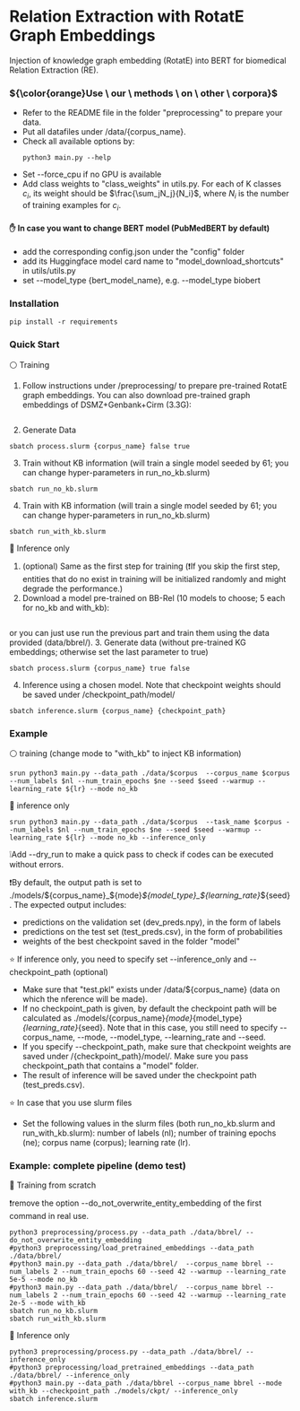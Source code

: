 # Relation Extraction with RotatE Graph Embeddings

Injection of knowledge graph embedding (RotatE) into BERT for biomedical Relation Extraction (RE).

### ${\color{orange}Use \ our \ methods \ on \ other \ corpora}$

- Refer to the README file in the folder "preprocessing" to prepare your data.
- Put all datafiles under /data/{corpus_name}.
- Check all available options by:
  ```
  python3 main.py --help
  ```
- Set --force_cpu if no GPU is available
- Add class weights to "class_weights" in utils.py. For each of K classes $c_i$, its weight should be $\frac{\sum_jN_j}{N_i}$, where $N_i$ is the number of training examples for $c_i$.

#### :raised_hand: In case you want to change BERT model (PubMedBERT by default)

- add the corresponding config.json under the "config" folder
- add its Huggingface model card name to "model_download_shortcuts" in utils/utils.py
- set --model_type {bert_model_name}, e.g. --model_type biobert

### Installation
```
pip install -r requirements
```

### Quick Start

⚪ Training
1. Follow instructions under /preprocessing/ to prepare pre-trained RotatE graph embeddings. You can also download pre-trained graph embeddings of DSMZ+Genbank+Cirm (3.3G):
```
```
2. Generate Data
```
sbatch process.slurm {corpus_name} false true
```
3. Train without KB information (will train a single model seeded by 61; you can change hyper-parameters in run_no_kb.slurm)
```
sbatch run_no_kb.slurm
```
4. Train with KB information (will train a single model seeded by 61; you can change hyper-parameters in run_no_kb.slurm)
```
sbatch run_with_kb.slurm
```

🔴 Inference only
1. (optional) Same as the first step for training (❗If you skip the first step, entities that do no exist in training will be initialized randomly and might degrade the performance.)
2. Download a model pre-trained on BB-Rel (10 models to choose; 5 each for no_kb and with_kb):
```
```
or you can just use run the previous part and train them using the data provided (data/bbrel/).
3. Generate data (without pre-trained KG embeddings; otherwise set the last parameter to true)
```
sbatch process.slurm {corpus_name} true false
```
4. Inference using a chosen model. Note that checkpoint weights should be saved under /checkpoint_path/model/
```
sbatch inference.slurm {corpus_name} {checkpoint_path}
``` 

### Example

:white_circle: training (change mode to "with_kb" to inject KB information)
```
srun python3 main.py --data_path ./data/$corpus  --corpus_name $corpus --num_labels $nl --num_train_epochs $ne --seed $seed --warmup --learning_rate ${lr} --mode no_kb
```

:red_circle: inference only
```
srun python3 main.py --data_path ./data/$corpus  --task_name $corpus --num_labels $nl --num_train_epochs $ne --seed $seed --warmup --learning_rate ${lr} --mode no_kb --inference_only
```
❕Add --dry_run to make a quick pass to check if codes can be executed without errors.

❗By default, the output path is set to ./models/${corpus_name}_${mode}_${model_type}_${learning_rate}_${seed}. The expected output includes:

- predictions on the validation set (dev_preds.npy), in the form of labels
- predictions on the test set (test_preds.csv), in the form of probabilities
- weights of the best checkpoint saved in the folder "model"

:star: If inference only, you need to specify set --inference_only and --checkpoint_path (optional) 

- Make sure that "test.pkl" exists under /data/${corpus_name} (data on which the nference will be made).
- If no checkpoint_path is given, by default the checkpoint path will be calculated as ./models/{corpus_name}_{mode}_{model_type}_{learning_rate}_{seed}. Note that in this case, you still need to specify --corpus_name, --mode, --model_type, --learning_rate and --seed.
- If you specify --checkpoint_path, make sure that checkpoint weights are saved under /{checkpoint_path}/model/. Make sure you pass checkpoint_path that contains a "model" folder.  
- The result of inference will be saved under the checkpoint path (test_preds.csv).  

:star: In case that you use slurm files
- Set the following values in the slurm files (both run_no_kb.slurm and run_with_kb.slurm): number of labels (nl); number of training epochs (ne); corpus name (corpus); learning rate (lr).

### Example: complete pipeline (demo test)

🔴 Training from scratch

❗remove the option --do_not_overwrite_entity_embedding of the first command in real use.
```
python3 preprocessing/process.py --data_path ./data/bbrel/ --do_not_overwrite_entity_embedding
#python3 preprocessing/load_pretrained_embeddings --data_path ./data/bbrel/
#python3 main.py --data_path ./data/bbrel/  --corpus_name bbrel --num_labels 2 --num_train_epochs 60 --seed 42 --warmup --learning_rate 5e-5 --mode no_kb
#python3 main.py --data_path ./data/bbrel/  --corpus_name bbrel --num_labels 2 --num_train_epochs 60 --seed 42 --warmup --learning_rate 2e-5 --mode with_kb
sbatch run_no_kb.slurm
sbatch run_with_kb.slurm
```

🔴 Inference only
```
python3 preprocessing/process.py --data_path ./data/bbrel/ --inference_only
#python3 preprocessing/load_pretrained_embeddings --data_path ./data/bbrel/ --inference_only
#python3 main.py --data_path ./data/bbrel --corpus_name bbrel --mode with_kb --checkpoint_path ./models/ckpt/ --inference_only
sbatch inference.slurm 
```

